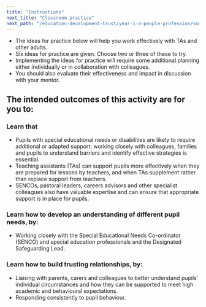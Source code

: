 ```yaml
---
title: "Instructions"
next_title: "Classroom practice"
next_path: "/education-development-trust/year-1-a-people-profession/summer-week-4-ect-classroom-practice"
---
```


- The ideas for practice below will help you work effectively with TAs and other adults.
- Six ideas for practice are given. Choose two or three of these to try.
- Implementing the ideas for practice will require some additional planning either individually or in collaboration with colleagues.
- You should also evaluate their effectiveness and impact in discussion with your mentor.

## The intended outcomes of this activity are for you to:

### Learn that

- Pupils with special educational needs or disabilities are likely to require additional or adapted support; working closely with colleagues, families and pupils to understand barriers and identify effective strategies is essential.
- Teaching assistants (TAs) can support pupils more effectively when they are prepared for lessons by teachers, and when TAs supplement rather than replace support from teachers.
- SENCOs, pastoral leaders, careers advisors and other specialist colleagues also have valuable expertise and can ensure that appropriate support is in place for pupils.

### Learn how to develop an understanding of different pupil needs, by:

- Working closely with the Special Educational Needs Co-ordinator (SENCO) and special education professionals and the Designated Safeguarding Lead.

### Learn how to build trusting relationships, by:

- Liaising with parents, carers and colleagues to better understand pupils’ individual circumstances and how they can be supported to meet high academic and behavioural expectations.
- Responding consistently to pupil behaviour.

